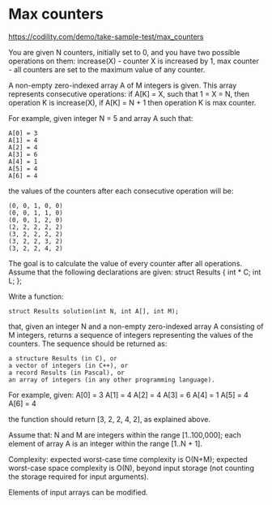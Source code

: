 Max counters
==================

https://codility.com/demo/take-sample-test/max_counters

You are given N counters, initially set to 0, and you have two possible operations on them:
	increase(X) - counter X is increased by 1,
	max counter - all counters are set to the maximum value of any counter.

A non-empty zero-indexed array A of M integers is given. This array represents consecutive operations:
	if A[K] = X, such that 1 = X = N, then operation K is increase(X),
	if A[K] = N + 1 then operation K is max counter.

For example, given integer N = 5 and array A such that:

	A[0] = 3
	A[1] = 4
	A[2] = 4
	A[3] = 6
	A[4] = 1
	A[5] = 4
	A[6] = 4

the values of the counters after each consecutive operation will be:

    (0, 0, 1, 0, 0)
    (0, 0, 1, 1, 0)
    (0, 0, 1, 2, 0)
    (2, 2, 2, 2, 2)
    (3, 2, 2, 2, 2)
    (3, 2, 2, 3, 2)
    (3, 2, 2, 4, 2)

The goal is to calculate the value of every counter after all operations.
Assume that the following declarations are given:
struct Results {
  int * C;
  int L;
};

Write a function:

	struct Results solution(int N, int A[], int M);
	
that, given an integer N and a non-empty zero-indexed array A consisting of M integers, returns a sequence of integers representing the values of the counters.
The sequence should be returned as:

	a structure Results (in C), or
	a vector of integers (in C++), or
	a record Results (in Pascal), or
	an array of integers (in any other programming language).
	
For example, given:
    A[0] = 3
    A[1] = 4
    A[2] = 4
    A[3] = 6
    A[4] = 1
    A[5] = 4
    A[6] = 4
	
the function should return [3, 2, 2, 4, 2], as explained above.

Assume that:
	N and M are integers within the range [1..100,000];
	each element of array A is an integer within the range [1..N + 1].

Complexity:
	expected worst-case time complexity is O(N+M);
	expected worst-case space complexity is O(N), beyond input storage (not counting the storage required for input arguments).

Elements of input arrays can be modified.
